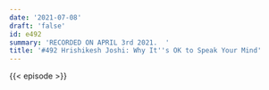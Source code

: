 ```yaml
---
date: '2021-07-08'
draft: 'false'
id: e492
summary: 'RECORDED ON APRIL 3rd 2021.  '
title: '#492 Hrishikesh Joshi: Why It''s OK to Speak Your Mind'
---
```

{{< episode >}}

